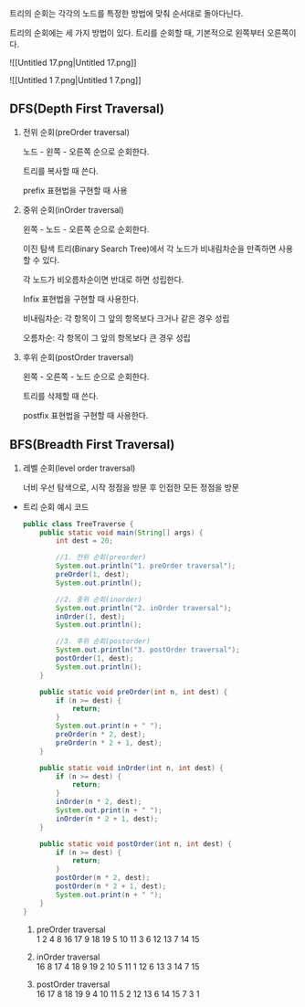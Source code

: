 트리의 순회는 각각의 노드를 특정한 방법에 맞춰 순서대로 돌아다닌다.

트리의 순회에는 세 가지 방법이 있다. 트리를 순회할 때, 기본적으로 왼쪽부터 오른쪽이다.

![[Untitled 17.png|Untitled 17.png]]

![[Untitled 1 7.png|Untitled 1 7.png]]

  

## DFS(Depth First Traversal)

1. 전위 순회(preOrder traversal)
    
    노드 - 왼쪽 - 오른쪽 순으로 순회한다.
    
    트리를 복사할 때 쓴다.
    
    prefix 표현법을 구현할 때 사용
    

  

1. 중위 순회(inOrder traversal)
    
    왼쪽 - 노드 - 오른쪽 순으로 순회한다.
    
    이진 탐색 트리(Binary Search Tree)에서 각 노드가 비내림차순을 만족하면 사용할 수 있다.
    
    각 노드가 비오름차순이면 반대로 하면 성립한다.
    
    Infix 표현법을 구현할 때 사용한다.
    
    비내림차순: 각 항목이 그 앞의 항목보다 크거나 같은 경우 성립
    
    오름차순: 각 항목이 그 앞의 항목보다 큰 경우 성립
    

  

1. 후위 순회(postOrder traversal)
    
    왼쪽 - 오른쪽 - 노드 순으로 순회한다.
    
    트리를 삭제할 때 쓴다.
    
    postfix 표현법을 구현할 때 사용한다.
    
      
    

## BFS(Breadth First Traversal)

1. 레벨 순회(level order traversal)
    
    너비 우선 탐색으로, 시작 정점을 방문 후 인접한 모든 정점을 방문
    
      
    

  

- 트리 순회 예시 코드
    
    ```Java
    public class TreeTraverse {
        public static void main(String[] args) {
            int dest = 20;
    
            //1. 전위 순회(preorder)
            System.out.println("1. preOrder traversal");
            preOrder(1, dest);
            System.out.println();
    
            //2. 중위 순회(inorder)
            System.out.println("2. inOrder traversal");
            inOrder(1, dest);
            System.out.println();
    
            //3. 후위 순회(postorder)
            System.out.println("3. postOrder traversal");
            postOrder(1, dest);
            System.out.println();
        }
    
        public static void preOrder(int n, int dest) {
            if (n >= dest) {
                return;
            }
            System.out.print(n + " ");
            preOrder(n * 2, dest);
            preOrder(n * 2 + 1, dest);
        }
    
        public static void inOrder(int n, int dest) {
            if (n >= dest) {
                return;
            }
            inOrder(n * 2, dest);
            System.out.print(n + " ");
            inOrder(n * 2 + 1, dest);
        }
    
        public static void postOrder(int n, int dest) {
            if (n >= dest) {
                return;
            }
            postOrder(n * 2, dest);
            postOrder(n * 2 + 1, dest);
            System.out.print(n + " ");
        }
    }
    ```
    
    1. preOrder traversal  
        1 2 4 8 16 17 9 18 19 5 10 11 3 6 12 13 7 14 15  
        
    2. inOrder traversal  
        16 8 17 4 18 9 19 2 10 5 11 1 12 6 13 3 14 7 15  
        
    3. postOrder traversal  
        16 17 8 18 19 9 4 10 11 5 2 12 13 6 14 15 7 3 1